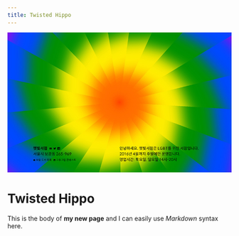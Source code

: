 ```yaml
---
title: Twisted Hippo
---
```


![](image1.jpg)

# Twisted Hippo

This is the body of **my new page** and I can easily use _Markdown_ syntax here.